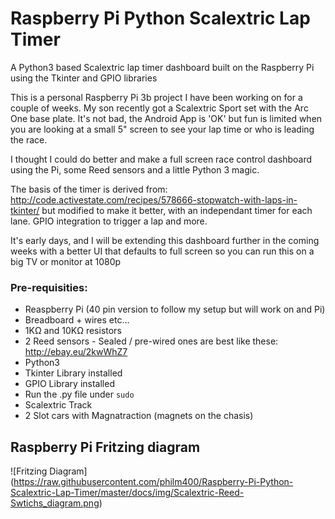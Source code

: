 # Raspberry Pi Python Scalextric Lap Timer
A Python3 based Scalextric lap timer dashboard built on the Raspberry Pi using the Tkinter and GPIO libraries

This is a personal Raspberry Pi 3b project I have been working on for a couple of weeks. My son recently got a Scalextric Sport set with the Arc One base plate. It's not bad, the Android App is 'OK' but fun is limited when you are looking at a small 5" screen to see your lap time or who is leading the race.

I thought I could do better and make a full screen race control dashboard using the Pi, some Reed sensors and a little Python 3 magic.

The basis of the timer is derived from: http://code.activestate.com/recipes/578666-stopwatch-with-laps-in-tkinter/ but modified to make it better, with an independant timer for each lane. GPIO integration to trigger a lap and more.

It's early days, and I will be extending this dashboard further in the coming weeks with a better UI that defaults to full screen so you can run this on a big TV or monitor at 1080p

### Pre-requisities:
* Reaspberry Pi (40 pin version to follow my setup but will work on and Pi)
* Breadboard + wires etc...
* 1KΩ and 10KΩ resistors
* 2 Reed sensors - Sealed / pre-wired ones are best like these: http://ebay.eu/2kwWhZ7
* Python3
* Tkinter Library installed
* GPIO Library installed
* Run the .py file under `sudo`
* Scalextric Track
* 2 Slot cars with Magnatraction (magnets on the chasis)

## Raspberry Pi Fritzing diagram
![Fritzing Diagram]
(https://raw.githubusercontent.com/philm400/Raspberry-Pi-Python-Scalextric-Lap-Timer/master/docs/img/Scalextric-Reed-Swtichs_diagram.png)
